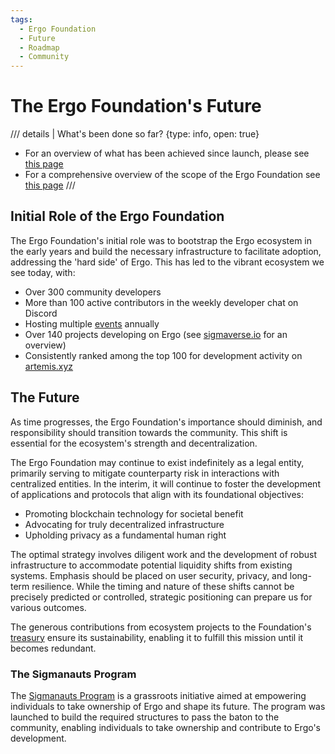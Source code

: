 ```yaml
---
tags:
  - Ergo Foundation
  - Future
  - Roadmap
  - Community
---
```


# The Ergo Foundation's Future

/// details | What's been done so far?
     {type: info, open: true}
- For an overview of what has been achieved since launch, please see [this page](roadmap.md)
- For a comprehensive overview of the scope of the Ergo Foundation see [this page](ef-scope.md)
///


## Initial Role of the Ergo Foundation
The Ergo Foundation's initial role was to bootstrap the Ergo ecosystem in the early years and build the necessary infrastructure to facilitate adoption, addressing the 'hard side' of Ergo. This has led to the vibrant ecosystem we see today, with:

- Over 300 community developers
- More than 100 active contributors in the weekly developer chat on Discord
- Hosting multiple [events](events-overview.md) annually
- Over 140 projects developing on Ergo (see [sigmaverse.io](https://sigmaverse.io) for an overview)
- Consistently ranked among the top 100 for development activity on [artemis.xyz](https://app.artemis.xyz/developer-activity?ecosystemValue=Ergo)

## The Future
As time progresses, the Ergo Foundation's importance should diminish, and responsibility should transition towards the community. This shift is essential for the ecosystem's strength and decentralization.

The Ergo Foundation may continue to exist indefinitely as a legal entity, primarily serving to mitigate counterparty risk in interactions with centralized entities. In the interim, it will continue to foster the development of applications and protocols that align with its foundational objectives:

- Promoting blockchain technology for societal benefit
- Advocating for truly decentralized infrastructure
- Upholding privacy as a fundamental human right

The optimal strategy involves diligent work and the development of robust infrastructure to accommodate potential liquidity shifts from existing systems. Emphasis should be placed on user security, privacy, and long-term resilience. While the timing and nature of these shifts cannot be precisely predicted or controlled, strategic positioning can prepare us for various outcomes.

The generous contributions from ecosystem projects to the Foundation's [treasury](ef-treasury.md) ensure its sustainability, enabling it to fulfill this mission until it becomes redundant.

### The Sigmanauts Program
The [Sigmanauts Program](sigmanauts.md) is a grassroots initiative aimed at empowering individuals to take ownership of Ergo and shape its future. The program was launched to build the required structures to pass the baton to the community, enabling individuals to take ownership and contribute to Ergo's development.
